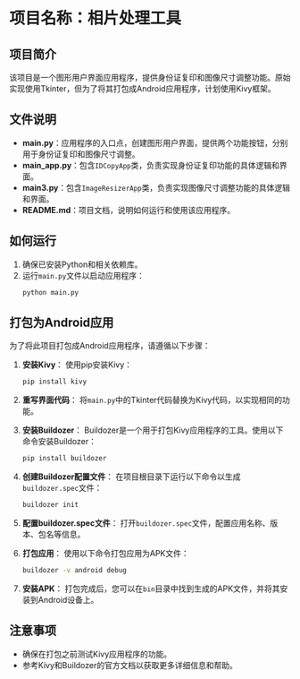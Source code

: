 # 项目名称：相片处理工具

## 项目简介
该项目是一个图形用户界面应用程序，提供身份证复印和图像尺寸调整功能。原始实现使用Tkinter，但为了将其打包成Android应用程序，计划使用Kivy框架。

## 文件说明
- **main.py**：应用程序的入口点，创建图形用户界面，提供两个功能按钮，分别用于身份证复印和图像尺寸调整。
- **main_app.py**：包含`IDCopyApp`类，负责实现身份证复印功能的具体逻辑和界面。
- **main3.py**：包含`ImageResizerApp`类，负责实现图像尺寸调整功能的具体逻辑和界面。
- **README.md**：项目文档，说明如何运行和使用该应用程序。

## 如何运行
1. 确保已安装Python和相关依赖库。
2. 运行`main.py`文件以启动应用程序：
   ```bash
   python main.py
   ```

## 打包为Android应用
为了将此项目打包成Android应用程序，请遵循以下步骤：

1. **安装Kivy**：
   使用pip安装Kivy：
   ```bash
   pip install kivy
   ```

2. **重写界面代码**：
   将`main.py`中的Tkinter代码替换为Kivy代码，以实现相同的功能。

3. **安装Buildozer**：
   Buildozer是一个用于打包Kivy应用程序的工具。使用以下命令安装Buildozer：
   ```bash
   pip install buildozer
   ```

4. **创建Buildozer配置文件**：
   在项目根目录下运行以下命令以生成`buildozer.spec`文件：
   ```bash
   buildozer init
   ```

5. **配置buildozer.spec文件**：
   打开`buildozer.spec`文件，配置应用名称、版本、包名等信息。

6. **打包应用**：
   使用以下命令打包应用为APK文件：
   ```bash
   buildozer -v android debug
   ```

7. **安装APK**：
   打包完成后，您可以在`bin`目录中找到生成的APK文件，并将其安装到Android设备上。

## 注意事项
- 确保在打包之前测试Kivy应用程序的功能。
- 参考Kivy和Buildozer的官方文档以获取更多详细信息和帮助。